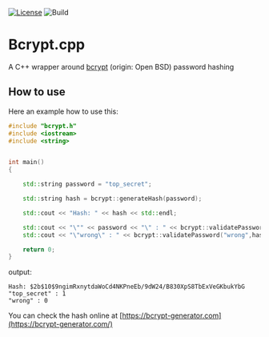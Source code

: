 [![License](https://img.shields.io/badge/License-BSD%204--Clause-blue.svg)](https://opensource.org/licenses/BSD-4-Clause) 
![Build](https://github.com/hilch/Bcrypt.cpp/workflows/libbcrypt/badge.svg)

# Bcrypt.cpp
A C++ wrapper around [bcrypt](https://en.wikipedia.org/wiki/Bcrypt) (origin: Open BSD) password hashing

## How to use

Here an example how to use this:

```cpp
#include "bcrypt.h"
#include <iostream>
#include <string>


int main()
{

    std::string password = "top_secret";

    std::string hash = bcrypt::generateHash(password);

    std::cout << "Hash: " << hash << std::endl;

    std::cout << "\"" << password << "\" : " << bcrypt::validatePassword(password,hash) << std::endl;
    std::cout << "\"wrong\" : " << bcrypt::validatePassword("wrong",hash) << std::endl;

    return 0;
}

```

output:

```
Hash: $2b$10$9ngimRxnytdaWoCd4NKPneEb/9dW24/B830XpS8TbExVeGKbukYbG
"top_secret" : 1
"wrong" : 0
```

You can check the hash online at [https://bcrypt-generator.com](https://bcrypt-generator.com/)

